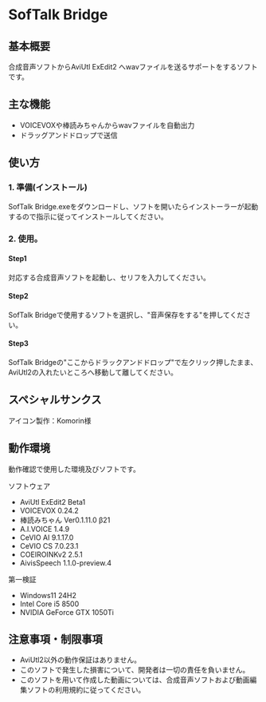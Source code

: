 # SofTalk Bridge

## 基本概要

合成音声ソフトからAviUtl ExEdit2 へwavファイルを送るサポートをするソフトです。

## 主な機能

- VOICEVOXや棒読みちゃんからwavファイルを自動出力
- ドラッグアンドドロップで送信

## 使い方

### 1. 準備(インストール)

  SofTalk Bridge.exeをダウンロードし、ソフトを開いたらインストーラーが起動するので指示に従ってインストールしてください。
  
### 2. 使用。

  #### Step1
  対応する合成音声ソフトを起動し、セリフを入力してください。

  #### Step2
  SofTalk Bridgeで使用するソフトを選択し、"音声保存をする"を押してください。

  #### Step3
  SofTalk Bridgeの"ここからドラックアンドドロップ"で左クリック押したまま、AviUtl2の入れたいところへ移動して離してください。

## スペシャルサンクス
アイコン製作：Komorin様

## 動作環境
動作確認で使用した環境及びソフトです。

ソフトウェア
- AviUtl ExEdit2 Beta1
- VOICEVOX 0.24.2
- 棒読みちゃん Ver0.1.11.0 β21
- A.I.VOICE 1.4.9
- CeVIO AI 9.1.17.0
- CeVIO CS 7.0.23.1
- COEIROINKv2 2.5.1
- AivisSpeech 1.1.0-preview.4

第一検証
- Windows11 24H2
- Intel Core i5 8500
- NVIDIA GeForce GTX 1050Ti

## 注意事項・制限事項

- AviUtl2以外の動作保証はありません。
- このソフトで発生した損害について、開発者は一切の責任を負いません。
- このソフトを用いて作成した動画については、合成音声ソフトおよび動画編集ソフトの利用規約に従ってください。

